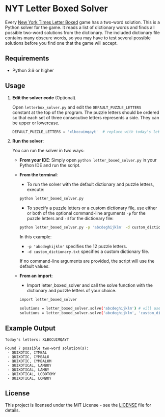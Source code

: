 # NYT Letter Boxed Solver
Every [New York Times Letter Boxed](https://www.nytimes.com/puzzles/letter-boxed) game has a two-word solution. This is a Python solver for the game. It reads a list of dictionary words and finds all possible two-word solutions from the dictionary. The included dictionary file contains many obscure words, so you may have to test several possible solutions before you find one that the game will accept.

## Requirements

- Python 3.6 or higher

## Usage

1. **Edit the solver code** (Optional).

    Open `letterbox_solver.py` and edit the `DEFAULT_PUZZLE_LETTERS` constant at the top of the program. The puzzle letters should be ordered so that each set of three consecutive letters represents a side. They can be upper or lowercase.

    ```python
    DEFAULT_PUZZLE_LETTERS = 'xlbocuimqayt'  # replace with today's letters
    ```

2. **Run the solver**:

    You can run the solver in two ways:

    - **From your IDE**: Simply open `python letter_boxed_solver.py` in your Python IDE and run the script.

    - **From the terminal**:
      - To run the solver with the default dictionary and puzzle letters, execute:

      ```bash
      python letter_boxed_solver.py
      ```

      - To specify a puzzle letters or a custom dictionary file, use either or both of the optional command-line arguments `-p` for the puzzle letters and `-d` for the dictionary file:

      ```bash
      python letter_boxed_solver.py -p 'abcdeghijklm' -d custom_dictionary.txt 
      ```

      In this example:
      - `-p 'abcdeghijklm'` specifies the 12 puzzle letters.
      - `-d custom_dictionary.txt` specifies a custom dictionary file.

      If no command-line arguments are provided, the script will use the default values:

    - **From an import**:
      - Import letter_boxed_solver and call the solve function with the dictionary and puzzle letters of your choice.

      ```bash
      import letter_boxed_solver
      
      solutions = letter_boxed_solver.solve('abcdeghijklm') # will use default dictionary
      solutions = letter_boxed_solver.solve('abcdeghijklm', 'custom_dictionary.txt')
      ```

## Example Output
```
Today's letters: XLBOCUIMQAYT

Found 7 possible two-word solution(s):
 - QUIXOTIC, CYMBAL
 - QUIXOTIC, CYMBALO
 - QUIXOTIC, CYMBALOM
 - QUIXOTICAL, LAMBOY
 - QUIXOTICAL, LAMBY
 - QUIXOTICAL, LOBOTOMY
 - QUIXOTICAL, LOMBOY
```

## License
This project is licensed under the MIT License - see the [LICENSE](LICENSE) file for details.
